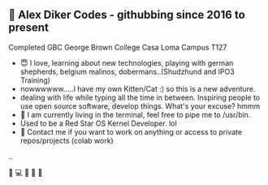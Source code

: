 ## 👋 Alex Diker Codes - githubbing since 2016 to present 

Completed GBC George Brown College Casa Loma Campus T127

- :innocent: I love, learning about new technologies, playing with german shepherds, belgium malinos, dobermans..(Shudzhund and IPO3 Training)
- nowwwwww.....I have my own Kitten/Cat :) so this is a new adventure. 
- dealing with life while typing all the time in between. Inspiring people to use open source software, develop things. What's your excuse? hmmm 
- 💞️ I am currently living in the terminal, feel free to pipe me to /usr/bin.
- Used to be a Red Star OS Kernel Developer. lol
- :iphone: Contact me if you want to work on anything or access to private repos/projects (colab work)

..

:penguin: :computer: :iphone: :see_no_evil: 🙉 

